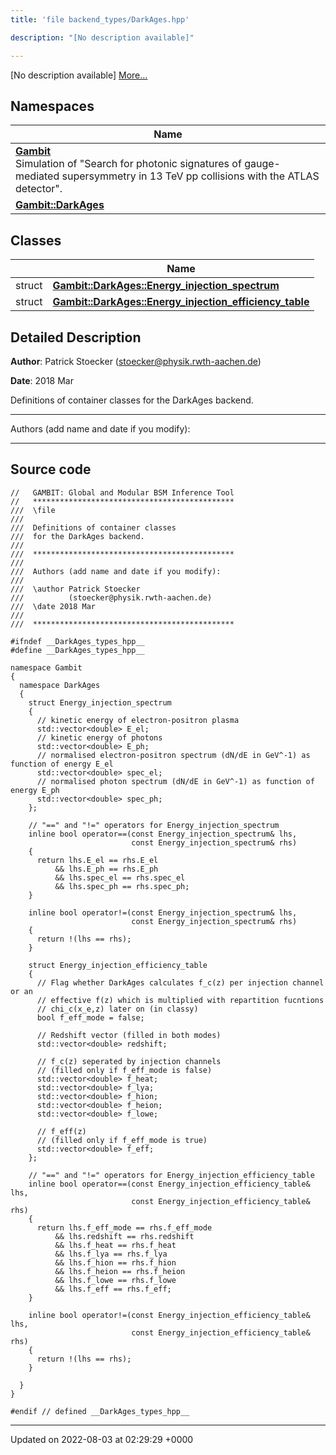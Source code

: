```yaml
---
title: 'file backend_types/DarkAges.hpp'

description: "[No description available]"

---
```







[No description available] [More...](#detailed-description)

## Namespaces

| Name           |
| -------------- |
| **[Gambit](/documentation/code/colliderbit_development/namespaces/namespacegambit/)** <br>Simulation of "Search for photonic signatures of gauge-mediated supersymmetry in 13 TeV pp collisions with the ATLAS detector".  |
| **[Gambit::DarkAges](/documentation/code/colliderbit_development/namespaces/namespacegambit_1_1darkages/)**  |

## Classes

|                | Name           |
| -------------- | -------------- |
| struct | **[Gambit::DarkAges::Energy_injection_spectrum](/documentation/code/colliderbit_development/classes/structgambit_1_1darkages_1_1energy__injection__spectrum/)**  |
| struct | **[Gambit::DarkAges::Energy_injection_efficiency_table](/documentation/code/colliderbit_development/classes/structgambit_1_1darkages_1_1energy__injection__efficiency__table/)**  |

## Detailed Description


**Author**: Patrick Stoecker ([stoecker@physik.rwth-aachen.de](mailto:stoecker@physik.rwth-aachen.de)) 

**Date**: 2018 Mar

Definitions of container classes for the DarkAges backend.



------------------

Authors (add name and date if you modify):



------------------




## Source code

```
//   GAMBIT: Global and Modular BSM Inference Tool
//   *********************************************
///  \file
///
///  Definitions of container classes
///  for the DarkAges backend.
///
///  *********************************************
///
///  Authors (add name and date if you modify):
///
///  \author Patrick Stoecker
///          (stoecker@physik.rwth-aachen.de)
///  \date 2018 Mar
///
///  *********************************************

#ifndef __DarkAges_types_hpp__
#define __DarkAges_types_hpp__

namespace Gambit
{
  namespace DarkAges
  {
    struct Energy_injection_spectrum
    {
      // kinetic energy of electron-positron plasma
      std::vector<double> E_el;
      // kinetic energy of photons
      std::vector<double> E_ph;
      // normalised electron-positron spectrum (dN/dE in GeV^-1) as function of energy E_el
      std::vector<double> spec_el;
      // normalised photon spectrum (dN/dE in GeV^-1) as function of energy E_ph
      std::vector<double> spec_ph;
    };

    // "==" and "!=" operators for Energy_injection_spectrum
    inline bool operator==(const Energy_injection_spectrum& lhs,
                           const Energy_injection_spectrum& rhs)
    {
      return lhs.E_el == rhs.E_el
          && lhs.E_ph == rhs.E_ph
          && lhs.spec_el == rhs.spec_el
          && lhs.spec_ph == rhs.spec_ph;
    }

    inline bool operator!=(const Energy_injection_spectrum& lhs,
                           const Energy_injection_spectrum& rhs)
    {
      return !(lhs == rhs);
    }

    struct Energy_injection_efficiency_table
    {
      // Flag whether DarkAges calculates f_c(z) per injection channel or an
      // effective f(z) which is multiplied with repartition fucntions
      // chi_c(x_e,z) later on (in classy)
      bool f_eff_mode = false;

      // Redshift vector (filled in both modes)
      std::vector<double> redshift;

      // f_c(z) seperated by injection channels
      // (filled only if f_eff_mode is false)
      std::vector<double> f_heat;
      std::vector<double> f_lya;
      std::vector<double> f_hion;
      std::vector<double> f_heion;
      std::vector<double> f_lowe;

      // f_eff(z)
      // (filled only if f_eff_mode is true)
      std::vector<double> f_eff;
    };

    // "==" and "!=" operators for Energy_injection_efficiency_table
    inline bool operator==(const Energy_injection_efficiency_table& lhs,
                           const Energy_injection_efficiency_table& rhs)
    {
      return lhs.f_eff_mode == rhs.f_eff_mode
          && lhs.redshift == rhs.redshift
          && lhs.f_heat == rhs.f_heat
          && lhs.f_lya == rhs.f_lya
          && lhs.f_hion == rhs.f_hion
          && lhs.f_heion == rhs.f_heion
          && lhs.f_lowe == rhs.f_lowe
          && lhs.f_eff == rhs.f_eff;
    }

    inline bool operator!=(const Energy_injection_efficiency_table& lhs,
                           const Energy_injection_efficiency_table& rhs)
    {
      return !(lhs == rhs);
    }

  }
}

#endif // defined __DarkAges_types_hpp__
```


-------------------------------

Updated on 2022-08-03 at 02:29:29 +0000
